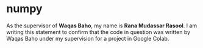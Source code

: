 # numpy


As the supervisor of **Waqas Baho**, my name is **Rana Mudassar Rasool**. I am writing this statement to confirm that the code in question was written by Waqas Baho under my supervision for a project in Google Colab.
